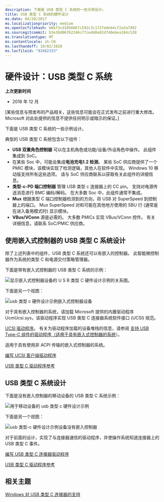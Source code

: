 ```yaml
---
description: 下面是 USB 类型 C 系统的一些示例设计。
title: USB 类型 C 系统的硬件设计
ms.date: 04/20/2017
ms.localizationpriority: medium
ms.openlocfilehash: b6bf3cd1056667c592c3c172fedeb4cf2a3a7d92
ms.sourcegitcommit: b3e38d06762246c77cedd8e82d740ebea104c538
ms.translationtype: MT
ms.contentlocale: zh-CN
ms.lasthandoff: 10/02/2020
ms.locfileid: "91662333"
---
```

# <a name="hardware-design-usb-type-c-systems"></a>硬件设计：USB 类型 C 系统


**上次更新时间**

-   2016 年 12 月

\[某些信息与预发布的产品相关，这些信息可能会在正式发布之前进行重大修改。 Microsoft 对此处提供的信息不提供任何明示或暗示的保证。\]

下面是 USB 类型 C 系统的一些示例设计。

典型的 USB 类型 C 系统包含以下组件：

-   **USB 双重角色控制器** 可以在主机角色或功能/设备/外设角色中操作。 此组件集成到 SoC。
-   在某些 Soc 中，可能会集成**电池充电1.2 检测**。 某些 SoC 供应商提供了一个 PMIC 模块，该模块实现了检测逻辑，其他人在软件中实现。 Windows 10 移动版支持所有这些选项。 请与 SoC 供应商联系以获取有关此组件的详细信息。
-   **类型-c-PD 端口控制器** 管理 USB 类型 c 连接器上的 CC pin。 支持对电源传送消息进行 BMC 编码/解码。 在大多数 Soc 中，此组件通常不集成。
-   **Mux** 根据类型 C 端口控制器检测到的方向，将 USB 对 SuperSpeed 到控制器上的端口。 Mux SuperSpeed 对和可能在其他地方使用的 SBU 行 (通常是在进入备用模式时) 显示模块。
-   **VBus/VConn** 源是必需的。 大多数 PMICs 实现 VBus/VConn 控件。 有关详细信息，请联系 SoC/PMIC 供应商。

## <a name="usb-type-c-system-design-with-an-embedded-controller"></a><a href="" id="emb"></a>使用嵌入式控制器的 USB 类型 C 系统设计


除了上述列表中的组件，USB 类型 C 系统还可以有嵌入的控制器。 此智能微控制器作为系统的类型 C 和电源交付策略管理器。

下面是带有嵌入式控制器的 USB 类型 C 系统的示例：

![显示嵌入式控制器设备的 U S B 类型 C 硬件设计示例的关系图。](images/type-c-hw1.png)

下面是另一个视图：

![usb 类型 c 硬件设计示例嵌入式控制器设备](images/type-c-hw1-1.png)

对于具有嵌入控制器的系统，请加载 Microsoft 提供的内置驱动程序 UcmUcsi.sys，该驱动程序实现 USB 类型 C 连接器系统软件接口 (UCSI) 规范。

[UCSI 驱动程序](ucsi.md)。 有关为驱动程序加载的设备堆栈的信息，请参阅 [支持 USB Type-C 组件的驱动程序（适用于具有嵌入式控制器的系统](architecture--usb-type-c-in-a-windows-system.md#drivers)）。


适用于具有使用非 ACPI 传输的嵌入式控制器的系统。 

[编写 UCSI 客户端驱动程序](write-a-ucsi-driver.md)

[USB 类型 C 驱动程序参考](/windows-hardware/drivers/ddi/_usbref/#type-c-driver-reference)

## <a name="usb-type-c-system-design"></a><a href="" id="hardware"></a>USB 类型 C 系统设计


下面是没有嵌入控制器的移动设备的 USB 类型 C 系统示例：

![用于移动设备的 usb 类型 c 硬件设计示例](images/type-c-hw2.png)

下面是另一个视图：

![usb 类型-c 硬件设计示例设备没有嵌入控制器](images/type-c-hw2-1.png)

对于前面的设计，实现了与连接器通信的驱动程序，并使操作系统知道连接器上的 USB 类型 C 事件。

[编写 USB 类型 C 连接器驱动程序](bring-up-a-usb-type-c-connector-on-a-windows-system.md)

[USB 类型 C 驱动程序参考](/windows-hardware/drivers/ddi/_usbref/#type-c-driver-reference)

## <a name="related-topics"></a>相关主题
[Windows 对 USB 类型 C 连接器的支持](oem-tasks-for-bringing-up-a-usb-typec.md)